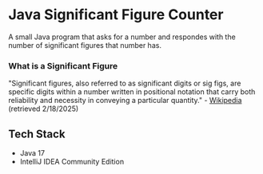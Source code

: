 # Java Significant Figure Counter

A small Java program that asks for a number and respondes with the number of significant figures that number has.

### What is a Significant Figure

"Significant figures, also referred to as significant digits or sig figs, are specific digits within a number written in positional notation that carry both reliability and necessity in conveying a particular quantity." - [Wikipedia](https://en.wikipedia.org/wiki/Significant_figures) (retrieved 2/18/2025)

## Tech Stack

- Java 17
- IntelliJ IDEA Community Edition